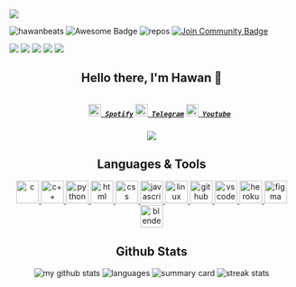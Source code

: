 <img src="https://github.com/hawanbeats/hawanbeatss/blob/main/made-with-html.svg">
<p align="left"> <img src="https://komarev.com/ghpvc/?username=hawanbeats&label=Profile%20Views&color=0e75b6&style=flat" alt="hawanbeats"/> 
                 <img src="https://cdn.rawgit.com/sindresorhus/awesome/d7305f38d29fed78fa85652e3a63e154dd8e8829/media/badge.svg" alt="Awesome Badge"/>
                 <img src="https://badges.pufler.dev/repos/hawanbeats" alt="repos"/>
                 <a href="https://discord.gg/rhYMV5mggz"><img src="https://img.shields.io/discord/733027681184251937.svg?style=flat&label=Join%20Community&color=7289DA" alt="Join Community Badge"/></a> </p>
<p align="left"> <img src="https://img.shields.io/badge/Brave-FB542B?style=for-the-badge&logo=Brave&logoColor=white"/>
                 <img src="https://img.shields.io/badge/Google%20Chrome-4285F4?style=for-the-badge&logo=GoogleChrome&logoColor=white"/>
                 <img src="https://img.shields.io/badge/Opera-FF1B2D?style=for-the-badge&logo=Opera&logoColor=white"/>
                 <img src="https://img.shields.io/badge/Tor-7D4698?style=for-the-badge&logo=Tor-Browser&logoColor=white"/>
                 <img src="https://img.shields.io/badge/Vivaldi-EF3939?style=for-the-badge&logo=Vivaldi&logoColor=white"/>
</p>
<h2 align="center">
  Hello there, I'm Hawan 👋
</h2>
<h5 align="center">
  <code>
    <a href="https://open.spotify.com/user/kao1tlkoin2bll4indi4ferhk" target="_blank" title="Spotify Profile"><img width="22" src="https://github.com/hawanbeats/hawanbeatss/blob/main/iconmonstr-spotify-1.svg"> Spotify</a></code>
  <code><a href="https://t.me/haswes" target="_blank" title="Telegram Profile"><img width="22" src="https://github.com/hawanbeats/hawanbeatss/blob/main/iconmonstr-telegram-1.svg"> Telegram</a></code>
  <code><a href="https://youtube.com/c/hawanbeats" target="_blank" title="Youtube Profile"><img width="22" src="https://github.com/hawanbeats/hawanbeatss/blob/main/iconmonstr-youtube-6.svg"> Youtube</a></code>
</h5>
<a align="center">
   <p align="center">
  <img src="https://readme-jokes.vercel.app/api"/>
   </p>
 </a>
<h2 align="center">Languages & Tools</h2>
<p align="center"> <a href="https://en.wikipedia.org/wiki/C_(programming_language)" target="_blank"> <img src="https://github.com/hawanbeats/hawanbeatss/blob/main/C.svg" alt="c" width="40" height="40"/> </a> <a href="https://en.wikipedia.org/wiki/C%2B%2B" target="_blank"> <img src="https://github.com/hawanbeats/hawanbeatss/blob/main/CPP.svg" alt="c++" width="40" height="40"/> </a> <a href="https://www.python.org/" target="_blank"> <img src="https://github.com/hawanbeats/hawanbeatss/blob/main/Python-Dark.svg" alt="python" width="40" height="40"/> </a> <a href="https://en.wikipedia.org/wiki/HTML" target="_blank"> <img src="https://github.com/hawanbeats/hawanbeatss/blob/main/HTML.svg" alt="html" width="40" height="40"/> </a> <a href="https://en.wikipedia.org/wiki/CSS" target="_blank"> <img src="https://github.com/hawanbeats/hawanbeatss/blob/main/CSS.svg" alt="css" width="40" height="40"/> </a> <a href="https://www.javascript.com/" target="_blank"> <img src="https://github.com/hawanbeats/hawanbeatss/blob/main/JavaScript.svg" alt="javascript" width="40" height="40"/> </a> <a href="https://www.linux.org/" target="_blank"> <img src="https://github.com/hawanbeats/hawanbeatss/blob/main/Linux-Dark.svg" alt="linux" width="40" height="40"/> </a> <a href="http://github.com/" target="_blank"> <img src="https://github.com/hawanbeats/hawanbeatss/blob/main/Github-Dark.svg" alt="github" width="40" height="40"/> </a> <a href="https://code.visualstudio.com/" target="_blank"> <img src="https://github.com/hawanbeats/hawanbeatss/blob/main/VSCode-Dark.svg" alt="vscode" width="40" height="40"/> </a> <a href="https://www.heroku.com/" target="_blank"> <img src="https://github.com/hawanbeats/hawanbeatss/blob/main/Heroku.svg" alt="heroku" width="40" height="40"/> </a> <a href="https://www.figma.com/" target="_blank"> <img src="https://github.com/hawanbeats/hawanbeatss/blob/main/Figma-Dark.svg" alt="figma" width="40" height="40"/> </a> <a href="https://www.blender.org/" target="_blank"> <img src="https://github.com/hawanbeats/hawanbeatss/blob/main/Blender-Dark.svg" alt="blender" width="40" height="40"/> </a> </p>
</p>
<h2 align="center">Github Stats</h2>

<!-- status codes -->
<a align="center">
    <p align="center">
    <img src="https://github-profile-summary-cards.vercel.app/api/cards/stats?username=hawanbeats&theme=vue" alt="my github stats"/>
    <img src="http://github-profile-summary-cards.vercel.app/api/cards/repos-per-language?username=hawanbeats&theme=vue" alt="languages"/>
    <img src="https://github-profile-summary-cards.vercel.app/api/cards/profile-details?username=hawanbeats&theme=vue" alt="summary card"/>
    <img src="https://github-readme-streak-stats.herokuapp.com/?user=hawanbeats" alt="streak stats"/>
    </p>
</a>

